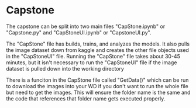 # Capstone

The capstone can be split into two main files "CapStone.ipynb" or "Capstone.py" and "CapStoneUI.ipynb" or "CapstoneUI.py". 

The "CapStone" file has builds, trains, and analyzes the models. It also pulls the image dataset down from kaggle and creates the other file objects used in the "CapStoneUI" file. Running the "CapStone" file takes about 30-45 minutes, but it isn't necessary to run the "CapStoneUI" file if the image dataset is pulled down into the working directory 

There is a funciton in the CapStone file called "GetData()" which can be run to download the images into your WD if you don't want to run the whole file but need to get the images. This will ensure the folder name is the same and the code that references that folder name gets executed properly.

